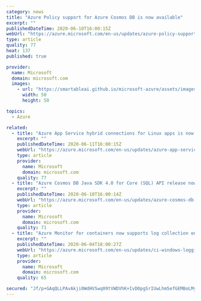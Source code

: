 ```yaml
---
category: news
title: "Azure Policy support for Azure Cosmos DB is now available"
excerpt: ""
publishedDateTime: 2020-06-10T16:00:15Z
webUrl: "https://azure.microsoft.com/en-us/updates/azure-policy-support-for-azure-cosmos-db-is-now-available/"
type: article
quality: 77
heat: 137
published: true

provider:
  name: Microsoft
  domain: microsoft.com
  images:
    - url: "https://smartableai.github.io/microsoft-azure/assets/images/organizations/microsoft.com-50x50.jpg"
      width: 50
      height: 50

topics:
  - Azure

related:
  - title: "Azure App Service hybrid connections for Linux apps is now available"
    excerpt: ""
    publishedDateTime: 2020-06-11T16:00:15Z
    webUrl: "https://azure.microsoft.com/en-us/updates/azure-app-service-hybrid-connections-for-linux-apps-is-now-available/"
    type: article
    provider:
      name: Microsoft
      domain: microsoft.com
    quality: 77
  - title: "Azure Cosmos DB Java SDK 4.0 for Core (SQL) API release now in general availability"
    excerpt: ""
    publishedDateTime: 2020-06-10T16:00:14Z
    webUrl: "https://azure.microsoft.com/en-us/updates/azure-cosmos-db-java-sdk-40-for-core-sql-api-release-now-in-general-availability/"
    type: article
    provider:
      name: Microsoft
      domain: microsoft.com
    quality: 71
  - title: "Azure Monitor for containers now supports log collection on AKS Windows node pools (in preview)"
    excerpt: ""
    publishedDateTime: 2020-06-04T18:00:27Z
    webUrl: "https://azure.microsoft.com/en-us/updates/ci-windows-logging/"
    type: article
    provider:
      name: Microsoft
      domain: microsoft.com
    quality: 65

secured: "Jf/p+GAqQLLPAvAkji0WdHVSwq09tVWDVhK+IvD0pgSrIUwLhm5efGEMBoLMyWu7b/nw5JUnatJm51aN4Zfm/bNxhXLitHiAFxOKZpmgaWGfcGH9NUXUf7GcNBJjrzhcEBQQaJeW3Hk5x8xJ0YoNP7YxYXZZCLgYluZBVrgVmUt/NA+zYsIRwrUf8rfk4yF6bsZOhdXDrBFDZDfcLl9AQYAe8t3VKipHf0PVahVht0d1FTnWzcG2eoUljsGQ/jgM+zId2zbLOEO3lLSVHAMpzmYsZdwSRlQ/PViSr3mJAG+gHcwGXFgfjoKhMHXq/nnJXv+3hKj37nVB1TyC0+RJbg==;7GMhH44bY3ppTM0PH4WNIw=="
---
```


